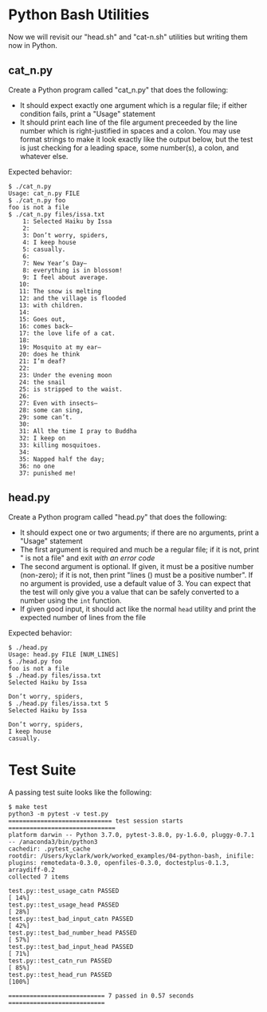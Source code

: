 # Python Bash Utilities

Now we will revisit our "head.sh" and "cat-n.sh" utilities but writing them now in Python. 

## cat_n.py

Create a Python program called "cat_n.py" that does the following:

* It should expect exactly one argument which is a regular file; if either condition fails, print a "Usage" statement
* It should print each line of the file argument preceeded by the line number which is right-justified in spaces and a colon. You may use format strings to make it look exactly like the output below, but the test is just checking for a leading space, some number(s), a colon, and whatever else.

Expected behavior:

````
$ ./cat_n.py
Usage: cat_n.py FILE
$ ./cat_n.py foo
foo is not a file
$ ./cat_n.py files/issa.txt
    1: Selected Haiku by Issa
    2:
    3: Don’t worry, spiders,
    4: I keep house
    5: casually.
    6:
    7: New Year’s Day—
    8: everything is in blossom!
    9: I feel about average.
   10:
   11: The snow is melting
   12: and the village is flooded
   13: with children.
   14:
   15: Goes out,
   16: comes back—
   17: the love life of a cat.
   18:
   19: Mosquito at my ear—
   20: does he think
   21: I’m deaf?
   22:
   23: Under the evening moon
   24: the snail
   25: is stripped to the waist.
   26:
   27: Even with insects—
   28: some can sing,
   29: some can’t.
   30:
   31: All the time I pray to Buddha
   32: I keep on
   33: killing mosquitoes.
   34:
   35: Napped half the day;
   36: no one
   37: punished me!
````

## head.py

Create a Python program called "head.py" that does the following:

* It should expect one or two arguments; if there are no arguments, print a "Usage" statement
* The first argument is required and much be a regular file; if it is not, print "<arg> is not a file" and exit *with an error code*
* The second argument is optional. If given, it must be a positive number (non-zero); if it is not, then print "lines (<arg>) must be a positive number". If no argument is provided, use a default value of 3. You can expect that the test will only give you a value that can be safely converted to a number using the `int` function.
* If given good input, it should act like the normal `head` utility and print the expected number of lines from the file

Expected behavior:

````
$ ./head.py
Usage: head.py FILE [NUM_LINES]
$ ./head.py foo
foo is not a file
$ ./head.py files/issa.txt
Selected Haiku by Issa

Don’t worry, spiders,
$ ./head.py files/issa.txt 5
Selected Haiku by Issa

Don’t worry, spiders,
I keep house
casually.
````

# Test Suite

A passing test suite looks like the following:

````
$ make test
python3 -m pytest -v test.py
============================= test session starts ==============================
platform darwin -- Python 3.7.0, pytest-3.8.0, py-1.6.0, pluggy-0.7.1 -- /anaconda3/bin/python3
cachedir: .pytest_cache
rootdir: /Users/kyclark/work/worked_examples/04-python-bash, inifile:
plugins: remotedata-0.3.0, openfiles-0.3.0, doctestplus-0.1.3, arraydiff-0.2
collected 7 items

test.py::test_usage_catn PASSED                                          [ 14%]
test.py::test_usage_head PASSED                                          [ 28%]
test.py::test_bad_input_catn PASSED                                      [ 42%]
test.py::test_bad_number_head PASSED                                     [ 57%]
test.py::test_bad_input_head PASSED                                      [ 71%]
test.py::test_catn_run PASSED                                            [ 85%]
test.py::test_head_run PASSED                                            [100%]

=========================== 7 passed in 0.57 seconds ===========================
````